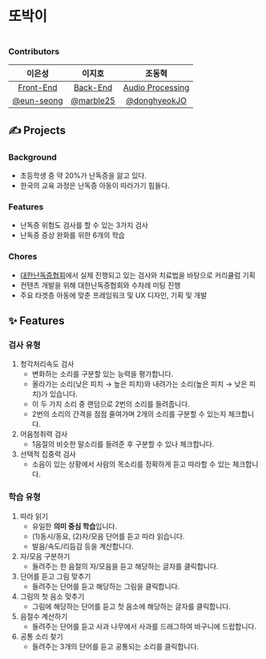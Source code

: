 # 또박이
  <img src="https://user-images.githubusercontent.com/49540564/132950800-cdf39ffe-7e7e-4a34-b999-fdd1c207acfc.png" alt=""/>

### Contributors
|이은성|이지호|조동혁|
|:---:|:---:|:---:|
[Front-End](https://github.com/TTOBAK/TTOBAK-FE)|[Back-End](https://github.com/TTOBAK/TTOBAK-BE)|[Audio Processing](https://github.com/TTOBAK/TTOBAK-STT)|
|[@eun-seong](https://github.com/eun-seong)|[@marble25](https://github.com/eun-seong)|[@donghyeokJO](https://github.com/donghyeokJO)|

## ✍️ Projects
### Background
* 초등학생 중 약 20%가 난독증을 앓고 있다.
* 한국의 교육 과정은 난독증 아동이 따라가기 힘들다.
### Features
- 난독증 위험도 검사를 할 수 있는 3가지 검사
- 난독증 증상 완화를 위한 6개의 학습

### Chores

- [대한난독증협회](http://www.nandoc.com/)에서 실제 진행되고 있는 검사와 치료법을 바탕으로 커리큘럼 기획
- 컨텐츠 개발을 위해 대한난독증협회와 수차례 미팅 진행
- 주요 타겟층 아동에 맞춘 프레임워크 및 UX 디자인, 기획 및 개발
  



## ✨ Features
### 검사 유형

1. 청각처리속도 검사
    - 변화하는 소리를 구분할 있는 능력을 평가합니다.
    - 올라가는 소리(낮은 피치 → 높은 피치)와 내려가는 소리(높은 피치 → 낮은 피치)가 있습니다.
    - 이 두 가지 소리 중 랜덤으로 2번의 소리를 들려줍니다.
    - 2번의 소리의 간격을 점점 줄여가며 2개의 소리를 구분할 수 있는지 체크합니다.
2. 어음청취력 검사
    - 1음절의 비슷한 말소리를 들려준 후 구분할 수 있나 체크합니다.
3. 선택적 집중력 검사
    - 소음이 있는 상황에서 사람의 목소리를 정확하게 듣고 따라할 수 있는 체크합니다.

### 학습 유형

1. 따라 읽기
    - 유일한 **의미 중심 학습**입니다.
    - (1)동시/동요, (2)자/모음 단어를 듣고 따라 읽습니다.
    - 발음/속도/리듬감 등을 계산합니다.
2. 자/모음 구분하기
    - 들려주는 한 음절의 자/모음을 듣고 해당하는 글자를 클릭합니다.
3. 단어를 듣고 그림 맞추기
    - 들려주는 단어를 듣고 해당하는 그림을 클릭합니다.
4. 그림의 첫 음소 맞추기
    - 그림에 해당하는 단어를 듣고 첫 음소에 해당하는 글자를 클릭합니다.
5. 음절수 계산하기
    - 들려주는 단어를 듣고 사과 나무에서 사과를 드래그하여 바구니에 드랍합니다.
6. 공통 소리 찾기
    - 들려주는 3개의 단어를 듣고 공통되는 소리를 클릭합니다.

  
